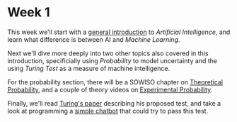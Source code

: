 
# Week 1

This week we'll start with a [general introduction](/week1/elements-of-ai) to
*Artificial Intelligence*, and learn what difference is between AI and
*Machine Learning*.

Next we'll dive more deeply into two other topics also covered in this
introduction, specificially using *Probability* to model uncertainty and
the using *Turing Test* as a measure of machine intelligence.

For the probability section, there will be a SOWISO chapter on
[Theoretical Probability](/week1/theoretical-probability), and a couple of
theory videos on [Experimental Probability](/week1/experimental-probability).

Finally, we'll read [Turing's paper](/week1/turing-test) describing his
proposed test, and take a look at programming a [simple chatbot](/week1/eliza)
that could try to pass this test.
